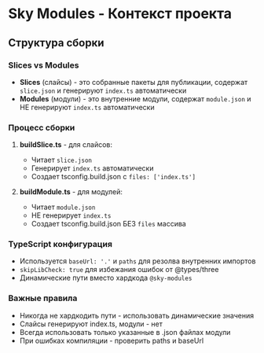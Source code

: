 # Sky Modules - Контекст проекта

## Структура сборки

### Slices vs Modules
- **Slices** (слайсы) - это собранные пакеты для публикации, содержат `slice.json` и генерируют `index.ts` автоматически
- **Modules** (модули) - это внутренние модули, содержат `module.json` и НЕ генерируют `index.ts` автоматически

### Процесс сборки
1. **buildSlice.ts** - для слайсов:
   - Читает `slice.json`
   - Генерирует `index.ts` автоматически
   - Создает tsconfig.build.json с `files: ['index.ts']`

2. **buildModule.ts** - для модулей:
   - Читает `module.json`
   - НЕ генерирует `index.ts`
   - Создает tsconfig.build.json БЕЗ `files` массива

### TypeScript конфигурация
- Используется `baseUrl: '.'` и `paths` для резолва внутренних импортов
- `skipLibCheck: true` для избежания ошибок от @types/three
- Динамические пути вместо хардкода `@sky-modules`

### Важные правила
- Никогда не хардкодить пути - использовать динамические значения
- Слайсы генерируют index.ts, модули - нет
- Всегда использовать только указанные в .json файлах модули
- При ошибках компиляции - проверить paths и baseUrl